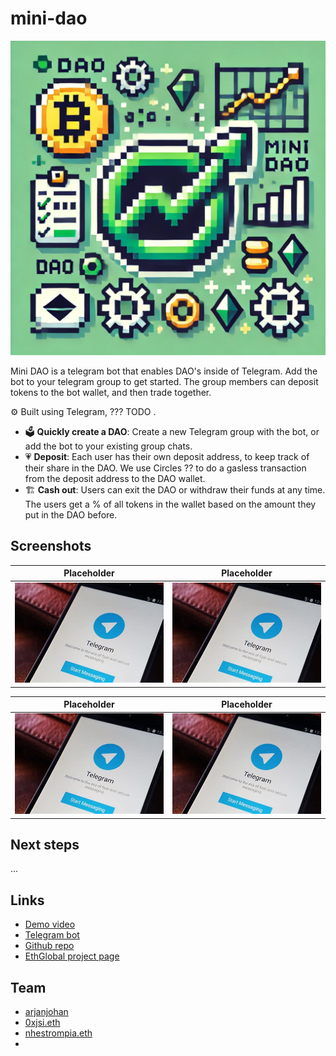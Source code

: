 # mini-dao

![Logo](images/logo/logo.png)

Mini DAO is a telegram bot that enables DAO's inside of Telegram. Add the bot to your telegram group to get started. The group members can deposit tokens to the bot wallet, and then trade together.

⚙️ Built using Telegram, ??? TODO .

- 🗳️ **Quickly create a DAO**: Create a new Telegram group with the bot, or add the bot to your existing group chats. 
- 💗 **Deposit**: Each user has their own deposit address, to keep track of their share in the DAO. We use Circles ?? to do a gasless transaction from the deposit address to the DAO wallet.
- 🏗️ **Cash out**: Users can exit the DAO or withdraw their funds at any time. The users get a % of all tokens in the wallet based on the amount they put in the DAO before.

## Screenshots

| Placeholder                   | Placeholder               |
| ------------------------------ | ---------------------------- |
| ![Screenshot](images/screenshots/placeholder.jpeg) | ![Screenshot](images/screenshots/placeholder.jpeg) |

| Placeholder                   | Placeholder               |
| ------------------------------- | -------------------------------- |
| ![Screenshot](images/screenshots/placeholder.jpeg) | ![Screenshot](images/screenshots/placeholder.jpeg) |

## Next steps
...

## Links
- [Demo video]()
- [Telegram bot]()
- [Github repo]()
- [EthGlobal project page]()

## Team 
- [arjanjohan](https://x.com/arjanjohan)
- [0xjsi.eth](https://x.com/0xjsieth)
- [nhestrompia.eth](https://x.com/nhestrompia)
- [](https://x.com/)
